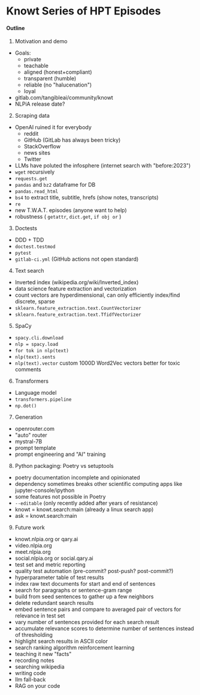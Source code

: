 # Knowt Series of HPT Episodes

#### Outline
1. Motivation and demo
  - Goals:
    - private
    - teachable
    - aligned (honest+compliant)
    - transparent (humble)
    - reliable (no "halucenation")
    - loyal
  - gitlab.com/tangibleai/community/knowt
  - NLPiA release date? 
2. Scraping data
  - OpenAI ruined it for everybody
    - reddit
    - GitHub (GitLab has always been tricky)
    - StackOverflow
    - news sites
    - Twitter
  - LLMs have poluted the infosphere (internet search with "before:2023")
  - `wget` recursively
  - `requests.get`
  - `pandas` and `bz2` dataframe for DB 
  - `pandas.read_html`
  - `bs4` to extract title, subtitle, hrefs (show notes, transcripts) 
  - `re`
  - new T.W.A.T. episodes (anyone want to help)
  - robustness ( `getattr`, `dict.get`, `if obj or` )
3. Doctests
  - DDD + TDD
  - `doctest.testmod`
  - `pytest`
  - `gitlab-ci.yml` (GitHub actions not open standard)
4. Text search
  - Inverted index (wikipedia.org/wiki/Inverted_index)
  - data science feature extraction and vectorization
  - count vectors are hyperdimensional, can only efficiently index/find discrete, sparse
  - `sklearn.feature_extraction.text.CountVectorizer`
  - `sklearn.feature_extraction.text.TfidfVectorizer`
5. SpaCy
  - `spacy.cli.download`
  - `nlp = spacy.load`
  - `for tok in nlp(text)`
  - `nlp(text).sents`
  - `nlp(text).vector` custom 1000D Word2Vec vectors better for toxic comments
6. Transformers
  - Language model
  - `transformers.pipeline`
  - `np.dot()`
7. Generation
  - openrouter.com
  - "auto" router
  - mystral-7B
  - prompt template
  - prompt engineering and "AI" training
8. Python packaging: Poetry vs setuptools
  - poetry documentation incomplete and opinionated
  - dependency sometimes breaks other scientific computing apps like jupyter-console/ipython
  - some features not possible in Poetry
  - `--editable` (only recently added after years of resistance)
  - knowt = knowt.search:main (already a linux search app)
  - ask = knowt.search:main 
9. Future work
  - knowt.nlpia.org or qary.ai
  - video.nlpia.org
  - meet.nlpia.org
  - social.nlpia.org or social.qary.ai
  - test set and metric reporting
  - quality test automation (pre-commit? post-push? post-commit?)
  - hyperparameter table of test results
  - index raw text documents for start and end of sentences
  - search for paragraphs or sentence-gram range
  - build from seed sentences to gather up a few neighbors
  - delete redundant search results
  - embed sentence pairs and compare to averaged pair of vectors for relevance in test set
  - vary number of sentences provided for each search result
  - accumulate relevance scores to determine number of sentences instead of thresholding
  - highlight search results in ASCII color
  - search ranking algorithm reinforcement learning
  - teaching it new "facts"
  - recording notes
  - searching wikipedia
  - writing code
  - llm fall-back
  - RAG on your code

